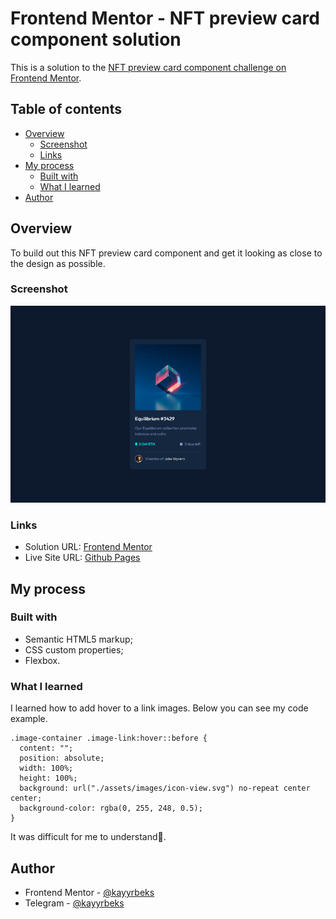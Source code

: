 # Frontend Mentor - NFT preview card component solution

This is a solution to the [NFT preview card component challenge on Frontend Mentor](https://www.frontendmentor.io/challenges/nft-preview-card-component-SbdUL_w0U).

## Table of contents

- [Overview](#overview)
  - [Screenshot](#screenshot)
  - [Links](#links)
- [My process](#my-process)
  - [Built with](#built-with)
  - [What I learned](#what-i-learned)
- [Author](#author)

## Overview

To build out this NFT preview card component and get it looking as close to the design as possible.

### Screenshot

![](./assets/design/screenshot.png)

### Links

- Solution URL: [Frontend Mentor](https://www.frontendmentor.io/solutions/nft-preview-card-component-use-only-html-and-css-y0xIFVaRuA)
- Live Site URL: [Github Pages](https://kayyrbeks.github.io/frontendmentor-challenges/01-newbie/03-nft-preview-card-component/)

## My process

### Built with

- Semantic HTML5 markup;
- CSS custom properties;
- Flexbox.

### What I learned

I learned how to add hover to a link images. Below you can see my code example.

```Code example
.image-container .image-link:hover::before {
  content: "";
  position: absolute;
  width: 100%;
  height: 100%;
  background: url("./assets/images/icon-view.svg") no-repeat center center;
  background-color: rgba(0, 255, 248, 0.5);
}
```

It was difficult for me to understand🤔.

## Author

- Frontend Mentor - [@kayyrbeks](https://www.frontendmentor.io/profile/kayyrbeks)
- Telegram - [@kayyrbeks](https://t.me/kayyrbeks)
